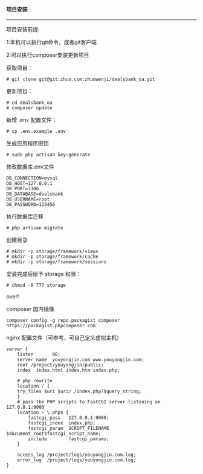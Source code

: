 #### 项目安装
---

项目安装前提:

1:本机可以执行git命令，或者git客户端

2:可以执行composer安装更新项目


获取项目：

```
# git clone git@git.zhuo.com:zhuowenji/dealsbank_oa.git
```

更新项目：
```
# cd dealsbank_oa
# composer update
```

新增 .env 配置文件：
```
# cp .env.example .env
```

生成应用程序密钥
```
# sudo php artisan key:generate
```

修改数据库.env文件

```
DB_CONNECTION=mysql
DB_HOST=127.0.0.1
DB_PORT=3306
DB_DATABASE=dealsbank
DB_USERNAME=root
DB_PASSWORD=123456
```

执行数据库迁移
```
# php artisan migrate
```

创建目录
```
# mkdir -p storage/framework/views
# mkdir -p storage/framework/cache
# mkdir -p storage/framework/sessions
```

安装完成后给予 storage 权限：
```
# chmod -R 777 storage
```

over!

composer 国内镜像
```
composer config -g repo.packagist composer https://packagist.phpcomposer.com
```


nginx 配置文件（可参考，可自己定义虚拟主机）

```
server {
    listen       80;
    server_name  youyongjin.com www.youyongjin.com;
    root /project/youyongjin/public;
    index  index.html index.htm index.php;

    # php rewrite
    location / {
    try_files $uri $uri/ /index.php?$query_string;
    }
    # pass the PHP scripts to FastCGI server listening on 127.0.0.1:9000
    location ~ \.php$ {
        fastcgi_pass   127.0.0.1:9000;
        fastcgi_index  index.php;
        fastcgi_param  SCRIPT_FILENAME  $document_root$fastcgi_script_name;
        include        fastcgi_params;
    }

    access_log /project/logs/youyongjin.com.log;
    error_log  /project/logs/youyongjin.com.log;
}
```
